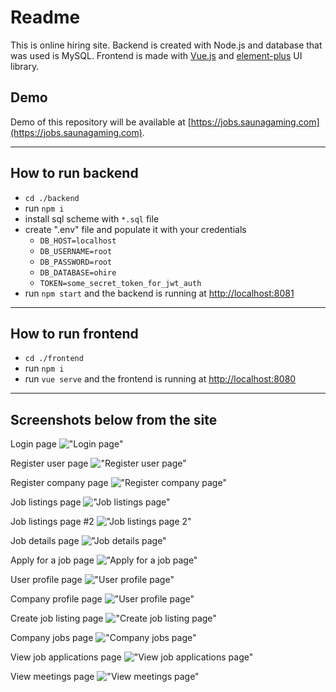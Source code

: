 # Readme

This is online hiring site. Backend is created with Node.js and database that was used is MySQL. Frontend is made with [Vue.js](https://vuejs.org/) and [element-plus](https://element-plus.org/en-US/) UI library.

## Demo
Demo of this repository will be available at [https://jobs.saunagaming.com](https://jobs.saunagaming.com).

---
## How to run backend
- `cd ./backend`
- run `npm i`
- install sql scheme with `*.sql` file
- create ".env" file and populate it with your credentials
  - `DB_HOST=localhost`
  - `DB_USERNAME=root`
  - `DB_PASSWORD=root`
  - `DB_DATABASE=ohire`
  - `TOKEN=some_secret_token_for_jwt_auth`
- run `npm start` and the backend is running at [http://localhost:8081](http://localhost:8081)
---
## How to run frontend
- `cd ./frontend`
- run `npm i`
- run `vue serve` and the frontend is running at [http://localhost:8080](http://localhost:8080)

---
## Screenshots below from the site

Login page
!["Login page"](/images/login.png)

Register user page
!["Register user page"](/images/register.png)

Register company page
!["Register company page"](/images/register_company.png)

Job listings page
!["Job listings page"](/images/jobs_page.png)

Job listings page #2
!["Job listings page 2"](/images/jobs_page_2.png)

Job details page
!["Job details page"](/images/job_details.png)

Apply for a job page
!["Apply for a job page"](/images//user_apply_job.png)

User profile page
!["User profile page"](/images/user_profile.png)

Company profile page
!["User profile page"](/images/company_profile.png)

Create job listing page
!["Create job listing page"](/images/company_create_jobs.png)

Company jobs page
!["Company jobs page"](/images/company_jobs.png)

View job applications page
!["View job applications page"](/images/company_applications.png)

View meetings page
!["View meetings page"](/images/meetings.png)